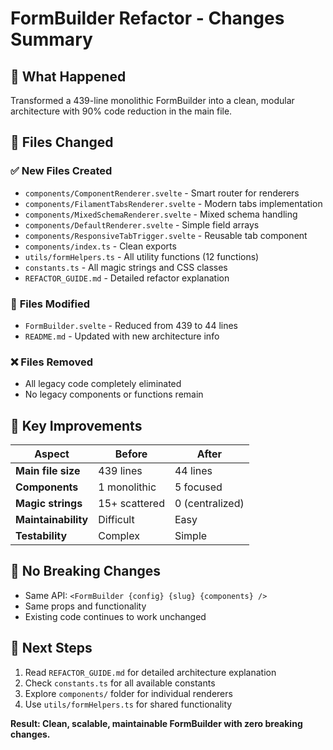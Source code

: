 # FormBuilder Refactor - Changes Summary

## 🎯 **What Happened**
Transformed a 439-line monolithic FormBuilder into a clean, modular architecture with 90% code reduction in the main file.

## 📁 **Files Changed**

### ✅ **New Files Created**
- `components/ComponentRenderer.svelte` - Smart router for renderers
- `components/FilamentTabsRenderer.svelte` - Modern tabs implementation  
- `components/MixedSchemaRenderer.svelte` - Mixed schema handling
- `components/DefaultRenderer.svelte` - Simple field arrays
- `components/ResponsiveTabTrigger.svelte` - Reusable tab component
- `components/index.ts` - Clean exports
- `utils/formHelpers.ts` - All utility functions (12 functions)
- `constants.ts` - All magic strings and CSS classes
- `REFACTOR_GUIDE.md` - Detailed refactor explanation

### 🔄 **Files Modified**
- `FormBuilder.svelte` - Reduced from 439 to 44 lines
- `README.md` - Updated with new architecture info

### ❌ **Files Removed** 
- All legacy code completely eliminated
- No legacy components or functions remain

## 🚀 **Key Improvements**

| Aspect | Before | After |
|--------|---------|--------|
| **Main file size** | 439 lines | 44 lines |
| **Components** | 1 monolithic | 5 focused |
| **Magic strings** | 15+ scattered | 0 (centralized) |
| **Maintainability** | Difficult | Easy |
| **Testability** | Complex | Simple |

## 🔧 **No Breaking Changes**
- Same API: `<FormBuilder {config} {slug} {components} />`
- Same props and functionality
- Existing code continues to work unchanged

## 📖 **Next Steps**
1. Read `REFACTOR_GUIDE.md` for detailed architecture explanation
2. Check `constants.ts` for all available constants
3. Explore `components/` folder for individual renderers
4. Use `utils/formHelpers.ts` for shared functionality

**Result: Clean, scalable, maintainable FormBuilder with zero breaking changes.** 